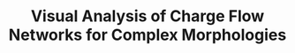 ---
title: "Visual Analysis of Charge Flow Networks for Complex Morphologies"
authors: "Sathish Kottravel, Martin Falk, Talha Bin Masood, Mathieu Linares, Ingrid Hotz"
scivis_authors: [ "marfa45", "talma90", "matli20", "ingho32" ]
venue: "EuroVis 2019, Computer Graphics Form, 38(3), pages 479-489"
year: 2019
doi: "10.1111/cgf.13704"
pdf: "https://www.diva-portal.org/smash/get/diva2:1349564/FULLTEXT01.pdf"
bib: "https://dblp.org/rec/journals/cgf/KottravelFMLH19.bib"
thumbnail: "/images/publications/2019_Kottravel_Falk_Hotz.png"
---